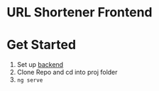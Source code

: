 # URL Shortener Frontend

# Get Started
1. Set up [backend](https://github.com/claudioontheweb/url-shortener)
2. Clone Repo and cd into proj folder
3. ``ng serve``
